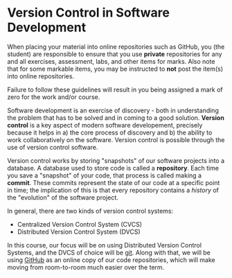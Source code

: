 # Version Control in Software Development

When placing your material into online repositories such as GitHub, you (the student) are responsible to ensure that you use **private** repositories for any and all exercises, assessment, labs, and other items for marks. Also note that for some markable items, you may be instructed to **not** post the item(s) into online repositories.

Failure to follow these guidelines will result in you being assigned a mark of zero for the work and/or course.

Software development is an exercise of discovery - both in understanding the problem that has to be solved and in coming to a good solution. **Version control** is a key aspect of modern software developement, precisely because it helps in a) the core process of discovery and b) the ability to work collaboratively on the software. Version control is possible through the use of version control software.

Version control works by storing "snapshots" of our software projects into a database. A database used to store code is called a **repository**. Each time you save a "snapshot" of your code, that process is called making a **commit**. These commits represent the state of our code at a specific point in time; the implication of this is that every repository contains a *history* of the "evolution" of the software project.

In general, there are two kinds of version control systems:

-   Centralized Version Control System (CVCS)
-   Distributed Version Control System (DVCS)

In this course, our focus will be on using Distributed Version Control Systems, and the DVCS of choice will be [git](http://git-scm.com/). Along with that, we will be using [GitHub](https://github.com/) as an online copy of our code repositories, which will make moving from room-to-room much easier over the term.
